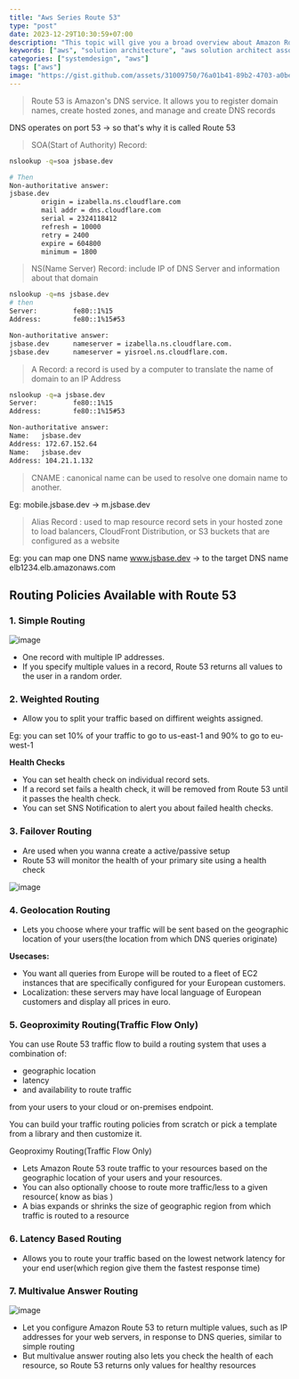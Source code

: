 ```yaml
---
title: "Aws Series Route 53"
type: "post"
date: 2023-12-29T10:30:59+07:00
description: "This topic will give you a broad overview about Amazon Route 53 and routing algorithm"
keywords: ["aws", "solution architecture", "aws solution architect associate"]
categories: ["systemdesign", "aws"]
tags: ["aws"]
image: "https://gist.github.com/assets/31009750/76a01b41-89b2-4703-a0be-84a020d1e070"
---
```


> Route 53 is Amazon's DNS service. It allows you to register domain names, create hosted zones, and manage and create DNS records

DNS operates on port 53 -> so that's why it is called Route 53

> SOA(Start of Authority) Record:

```sh
nslookup -q=soa jsbase.dev

# Then
Non-authoritative answer:
jsbase.dev
        origin = izabella.ns.cloudflare.com
        mail addr = dns.cloudflare.com
        serial = 2324118412
        refresh = 10000
        retry = 2400
        expire = 604800
        minimum = 1800
```

> NS(Name Server) Record: include IP of DNS Server and information about that domain

```sh
nslookup -q=ns jsbase.dev
# then
Server:         fe80::1%15
Address:        fe80::1%15#53

Non-authoritative answer:
jsbase.dev      nameserver = izabella.ns.cloudflare.com.
jsbase.dev      nameserver = yisroel.ns.cloudflare.com.
```

> A Record: a record is used by a computer to translate the name of domain to an IP Address

```sh
nslookup -q=a jsbase.dev
Server:         fe80::1%15
Address:        fe80::1%15#53

Non-authoritative answer:
Name:   jsbase.dev
Address: 172.67.152.64
Name:   jsbase.dev
Address: 104.21.1.132
```

> CNAME : canonical name can be used to resolve one domain name to another.

Eg: mobile.jsbase.dev -> m.jsbase.dev

> Alias Record : used to map resource record sets in your hosted zone to load balancers, CloudFront Distribution, or S3 buckets that are configured as a website

Eg: you can map one DNS name www.jsbase.dev -> to the target DNS name elb1234.elb.amazonaws.com

## Routing Policies Available with Route 53

### 1. Simple Routing

![image](https://gist.github.com/assets/31009750/27b1e958-02c0-408b-bea9-502c40ec7451)

- One record with multiple IP addresses.
- If you specify multiple values in a record, Route 53 returns all values to the user in a random order.

### 2. Weighted Routing

- Allow you to split your traffic based on diffirent weights assigned.

Eg: you can set 10% of your traffic to go to us-east-1 and 90% to go to eu-west-1

**Health Checks**

- You can set health check on individual record sets.
- If a record set fails a health check, it will be removed from Route 53 until it passes the health check.
- You can set SNS Notification to alert you about failed health checks.

### 3. Failover Routing

- Are used when you wanna create a active/passive setup
- Route 53 will monitor the health of your primary site using a health check

![image](https://gist.github.com/assets/31009750/741f82d7-ae1b-4fa7-a67e-d8bf196d3bc2)

### 4. Geolocation Routing

- Lets you choose where your traffic will be sent based on the geographic location of your users(the location from which DNS queries originate)

**Usecases:**

- You want all queries from Europe will be routed to a fleet of EC2 instances that are specifically configured for your European customers.
- Localization: these servers may have local language of European customers and display all prices in euro.

### 5. Geoproximity Routing(Traffic Flow Only)

You can use Route 53 traffic flow to build a routing system that uses a combination of:

- geographic location
- latency
- and availability to route traffic

from your users to your cloud or on-premises endpoint.

You can build your traffic routing policies from scratch or pick a template from a library and then customize it.

Geoproximy Routing(Traffic Flow Only)

- Lets Amazon Route 53 route traffic to your resources based on the geographic location of your users and your resources.
- You can also optionally choose to route more traffic/less to a given resource( know as bias )
- A bias expands or shrinks the size of geographic region from which traffic is routed to a resource

### 6. Latency Based Routing

- Allows you to route your traffic based on the lowest network latency for your end user(which region give them the fastest response time)

### 7. Multivalue Answer Routing

![image](https://gist.github.com/assets/31009750/26ad17d8-1214-44af-8f97-d07e71ea1a63)

- Let you configure Amazon Route 53 to return multiple values, such as IP addresses for your web servers, in response to DNS queries, similar to simple routing
- But multivalue answer routing also lets you check the health of each resource, so Route 53 returns only values for healthy resources
